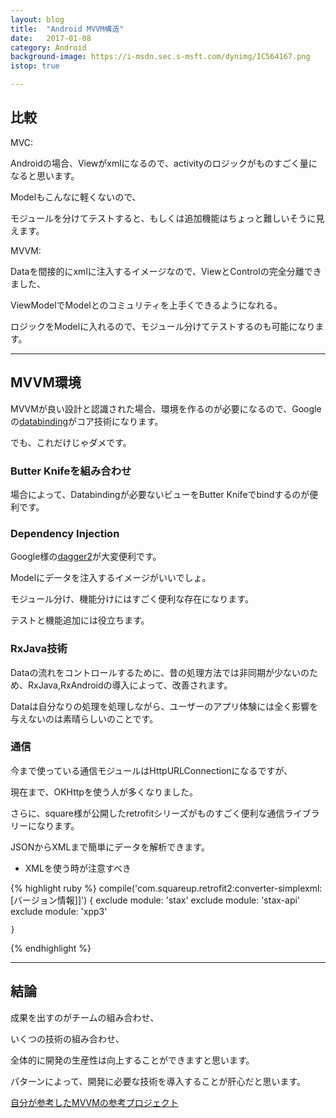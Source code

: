 ```yaml
---
layout: blog
title:  "Android MVVM構造"
date:   2017-01-08
category: Android
background-image: https://i-msdn.sec.s-msft.com/dynimg/IC564167.png
istop: true

---
```


## 比較

MVC:

Androidの場合、Viewがxmlになるので、activityのロジックがものすごく量になると思います。

Modelもこんなに軽くないので、

モジュールを分けてテストすると、もしくは追加機能はちょっと難しいそうに見えます。


MVVM:

Dataを間接的にxmlに注入するイメージなので、ViewとControlの完全分離できました、

ViewModelでModelとのコミュリティを上手くできるようになれる。

ロジックをModelに入れるので、モジュール分けてテストするのも可能になります。


---

## MVVM環境

MVVMが良い設計と認識された場合、環境を作るのが必要になるので、Googleの[databinding](https://developer.android.com/topic/libraries/data-binding/index.html?hl=ja)がコア技術になります。

でも、これだけじゃダメです。

### Butter Knifeを組み合わせ

場合によって、Databindingが必要ないビューをButter Knifeでbindするのが便利です。

### Dependency Injection

Google様の[dagger2](https://google.github.io/dagger/)が大変便利です。

Modelにデータを注入するイメージがいいでしょ。

モジュール分け、機能分けにはすごく便利な存在になります。

テストと機能追加には役立ちます。


### RxJava技術

Dataの流れをコントロールするために、昔の処理方法では非同期が少ないのため、RxJava,RxAndroidの導入によって、改善されます。

Dataは自分なりの処理を処理しながら、ユーザーのアプリ体験には全く影響を与えないのは素晴らしいのことです。


### 通信

今まで使っている通信モジュールはHttpURLConnectionになるですが、

現在まで、OKHttpを使う人が多くなりました。

さらに、square様が公開したretrofitシリーズがものすごく便利な通信ライブラリーになります。

JSONからXMLまで簡単にデータを解析できます。

* XMLを使う時が注意すべき

{% highlight ruby %}
compile('com.squareup.retrofit2:converter-simplexml:[バージョン情報]]') {
        exclude module: 'stax'
        exclude module: 'stax-api'
        exclude module: 'xpp3'

    }
{% endhighlight %}


---

## 結論

成果を出すのがチームの組み合わせ、

いくつの技術の組み合わせ、

全体的に開発の生産性は向上することができますと思います。

パターンによって、開発に必要な技術を導入することが肝心だと思います。

[自分が参考したMVVMの参考プロジェクト](https://github.com/hitherejoe/MVVM_Hacker_News)






